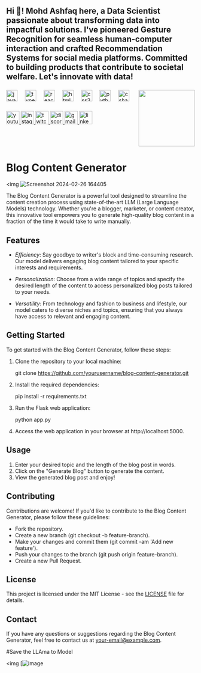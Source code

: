 <h2 align="left">Hi 👋! Mohd Ashfaq here, a Data Scientist passionate about transforming data into impactful solutions. I've pioneered Gesture Recognition for seamless human-computer interaction and crafted Recommendation Systems for social media platforms. Committed to building products that contribute to societal welfare. Let's innovate with data! 





</h2>

###


<img align="right" height="150" src="https://i.imgflip.com/65efzo.gif"  />

###

<div align="left">
  <img src="https://cdn.jsdelivr.net/gh/devicons/devicon/icons/javascript/javascript-original.svg" height="30" alt="javascript logo"  />
  <img width="12" />
  <img src="https://cdn.jsdelivr.net/gh/devicons/devicon/icons/typescript/typescript-original.svg" height="30" alt="typescript logo"  />
  <img width="12" />
  <img src="https://cdn.jsdelivr.net/gh/devicons/devicon/icons/react/react-original.svg" height="30" alt="react logo"  />
  <img width="12" />
  <img src="https://cdn.jsdelivr.net/gh/devicons/devicon/icons/html5/html5-original.svg" height="30" alt="html5 logo"  />
  <img width="12" />
  <img src="https://cdn.jsdelivr.net/gh/devicons/devicon/icons/css3/css3-original.svg" height="30" alt="css3 logo"  />
  <img width="12" />
  <img src="https://cdn.jsdelivr.net/gh/devicons/devicon/icons/python/python-original.svg" height="30" alt="python logo"  />
  <img width="12" />
  <img src="https://cdn.jsdelivr.net/gh/devicons/devicon/icons/csharp/csharp-original.svg" height="30" alt="csharp logo"  />
</div>

###

<div align="left">
  <a href="[Your YouTube Link]">
    <img src="https://img.shields.io/static/v1?message=Youtube&logo=youtube&label=&color=FF0000&logoColor=white&labelColor=&style=for-the-badge" height="35" alt="youtube logo"  />
  </a>
  <a href="[Your Instagram Link]">
    <img src="https://img.shields.io/static/v1?message=Instagram&logo=instagram&label=&color=E4405F&logoColor=white&labelColor=&style=for-the-badge" height="35" alt="instagram logo"  />
  </a>
  <a href="[Your Twitch Link]">
    <img src="https://img.shields.io/static/v1?message=Twitch&logo=twitch&label=&color=9146FF&logoColor=white&labelColor=&style=for-the-badge" height="35" alt="twitch logo"  />
  </a>
  <a href="[Your Discord Link]">
    <img src="https://img.shields.io/static/v1?message=Discord&logo=discord&label=&color=7289DA&logoColor=white&labelColor=&style=for-the-badge" height="35" alt="discord logo"  />
  </a>
  <a href="[Your Gmail Link]">
    <img src="https://img.shields.io/static/v1?message=Gmail&logo=gmail&label=&color=D14836&logoColor=white&labelColor=&style=for-the-badge" height="35" alt="gmail logo"  />
  </a>
  <a href="[Your LinkedIn Link]">
    <img src="https://img.shields.io/static/v1?message=LinkedIn&logo=linkedin&label=&color=0077B5&logoColor=white&labelColor=&style=for-the-badge" height="35" alt="linkedin logo"  />
  </a>
</div>

###



<br clear="both">


###

# Blog Content Generator

<img ![Screenshot 2024-02-26 164405](https://github.com/ashfaq-khan14/Generate-Blog-LLAMA2/assets/120010803/85d6f793-6b2b-446a-9ea0-a302f2173242)


The Blog Content Generator is a powerful tool designed to streamline the content creation process using state-of-the-art LLM (Large Language Models) technology. Whether you're a blogger, marketer, or content creator, this innovative tool empowers you to generate high-quality blog content in a fraction of the time it would take to write manually.

## Features

- *Efficiency*: Say goodbye to writer's block and time-consuming research. Our model delivers engaging blog content tailored to your specific interests and requirements.
  
- *Personalization*: Choose from a wide range of topics and specify the desired length of the content to access personalized blog posts tailored to your needs.
  
- *Versatility*: From technology and fashion to business and lifestyle, our model caters to diverse niches and topics, ensuring that you always have access to relevant and engaging content.

## Getting Started

To get started with the Blog Content Generator, follow these steps:

1. Clone the repository to your local machine:

   
   git clone https://github.com/yourusername/blog-content-generator.git
   

2. Install the required dependencies:

   
   pip install -r requirements.txt
   

3. Run the Flask web application:

   
   python app.py
   

4. Access the web application in your browser at http://localhost:5000.

## Usage

1. Enter your desired topic and the length of the blog post in words.
2. Click on the "Generate Blog" button to generate the content.
3. View the generated blog post and enjoy!

## Contributing

Contributions are welcome! If you'd like to contribute to the Blog Content Generator, please follow these guidelines:

- Fork the repository.
- Create a new branch (git checkout -b feature-branch).
- Make your changes and commit them (git commit -am 'Add new feature').
- Push your changes to the branch (git push origin feature-branch).
- Create a new Pull Request.

## License

This project is licensed under the MIT License - see the [LICENSE](LICENSE) file for details.

## Contact

If you have any questions or suggestions regarding the Blog Content Generator, feel free to contact us at [your-email@example.com](mailto:ashfaqkhan1419600@example.com).




#Save the LLAma to Model 

<img [![image](https://github.com/ashfaq-khan14/Generate-Blog-LLAMA2/assets/120010803/aaec9049-4258-48de-ad3f-3cd2e1061ded)



### 
